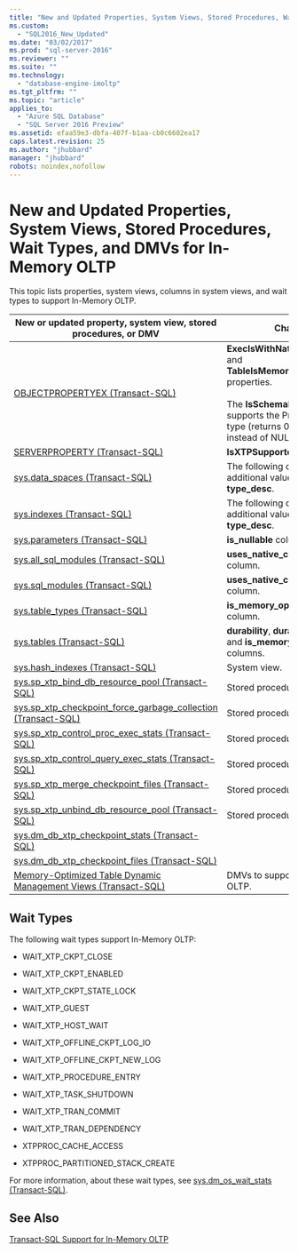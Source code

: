 ```yaml
---
title: "New and Updated Properties, System Views, Stored Procedures, Wait Types, and DMVs for In-Memory OLTP | Microsoft Docs"
ms.custom: 
  - "SQL2016_New_Updated"
ms.date: "03/02/2017"
ms.prod: "sql-server-2016"
ms.reviewer: ""
ms.suite: ""
ms.technology: 
  - "database-engine-imoltp"
ms.tgt_pltfrm: ""
ms.topic: "article"
applies_to: 
  - "Azure SQL Database"
  - "SQL Server 2016 Preview"
ms.assetid: efaa59e3-dbfa-407f-b1aa-cb0c6602ea17
caps.latest.revision: 25
ms.author: "jhubbard"
manager: "jhubbard"
robots: noindex,nofollow
---
```

# New and Updated Properties, System Views, Stored Procedures, Wait Types, and DMVs for In-Memory OLTP
  This topic lists properties, system views, columns in system views, and wait types to support In-Memory OLTP.  
  
|New or updated property, system view, stored procedures, or DMV|Change|  
|---------------------------------------------------------------------|------------|  
|[OBJECTPROPERTYEX &#40;Transact-SQL&#41;](../t-sql/functions/objectpropertyex-transact-sql.md)|**ExecIsWithNativeCompilation** and **TableIsMemoryOptimized** properties.<br /><br /> The **IsSchemaBound** property supports the Procedure object type (returns 0 for procedures instead of NULL).|  
|[SERVERPROPERTY &#40;Transact-SQL&#41;](../t-sql/functions/serverproperty-transact-sql.md)|**IsXTPSupported** property.|  
|[sys.data_spaces &#40;Transact-SQL&#41;](../relational-databases/reference/system-catalog-views/sys.data-spaces-transact-sql.md)|The following columns display additional values: **type** and **type_desc**.|  
|[sys.indexes &#40;Transact-SQL&#41;](../relational-databases/reference/system-catalog-views/sys.indexes-transact-sql.md)|The following columns display additional values: **type** and **type_desc**.|  
|[sys.parameters &#40;Transact-SQL&#41;](../relational-databases/reference/system-catalog-views/sys.parameters-transact-sql.md)|**is_nullable** column.|  
|[sys.all_sql_modules &#40;Transact-SQL&#41;](../relational-databases/reference/system-catalog-views/sys.all-sql-modules-transact-sql.md)|**uses_native_compilation** column.|  
|[sys.sql_modules &#40;Transact-SQL&#41;](../relational-databases/reference/system-catalog-views/sys.sql-modules-transact-sql.md)|**uses_native_compilation** column.|  
|[sys.table_types &#40;Transact-SQL&#41;](../relational-databases/reference/system-catalog-views/sys.table-types-transact-sql.md)|**is_memory_optimized** column.|  
|[sys.tables &#40;Transact-SQL&#41;](../relational-databases/reference/system-catalog-views/sys.tables-transact-sql.md)|**durability**, **durability_desc**, and **is_memory_optimized** columns.|  
|[sys.hash_indexes &#40;Transact-SQL&#41;](../relational-databases/reference/system-catalog-views/sys.hash-indexes-transact-sql.md)|System view.|  
|[sys.sp_xtp_bind_db_resource_pool &#40;Transact-SQL&#41;](../relational-databases/reference/system-stored-procedures/sys.sp-xtp-bind-db-resource-pool-transact-sql.md)|Stored procedure.|  
|[sys.sp_xtp_checkpoint_force_garbage_collection &#40;Transact-SQL&#41;](../relational-databases/reference/system-stored-procedures/sys.sp-xtp-checkpoint-force-garbage-collection-transact-sql.md)|Stored procedure.|  
|[sys.sp_xtp_control_proc_exec_stats &#40;Transact-SQL&#41;](../relational-databases/reference/system-stored-procedures/sys.sp-xtp-control-proc-exec-stats-transact-sql.md)|Stored procedure.|  
|[sys.sp_xtp_control_query_exec_stats &#40;Transact-SQL&#41;](../relational-databases/reference/system-stored-procedures/sys.sp-xtp-control-query-exec-stats-transact-sql.md)|Stored procedure.|  
|[sys.sp_xtp_merge_checkpoint_files &#40;Transact-SQL&#41;](../relational-databases/reference/system-stored-procedures/sys.sp-xtp-merge-checkpoint-files-transact-sql.md)|Stored procedure.|  
|[sys.sp_xtp_unbind_db_resource_pool &#40;Transact-SQL&#41;](../relational-databases/reference/system-stored-procedures/sys.sp-xtp-unbind-db-resource-pool-transact-sql.md)|Stored procedure.|  
|[sys.dm_db_xtp_checkpoint_stats &#40;Transact-SQL&#41;](../relational-databases/reference/system-dynamic-management-views/sys.dm-db-xtp-checkpoint-stats-transact-sql.md)||  
|[sys.dm_db_xtp_checkpoint_files &#40;Transact-SQL&#41;](../relational-databases/reference/system-dynamic-management-views/sys.dm-db-xtp-checkpoint-files-transact-sql.md)||  
|[Memory-Optimized Table Dynamic Management Views &#40;Transact-SQL&#41;](../relational-databases/reference/system-dynamic-management-views/memory-optimized-table-dynamic-management-views-transact-sql.md)|DMVs to support In-Memory OLTP.|  
  
## Wait Types  
 The following wait types support In-Memory OLTP:  
  
-   WAIT_XTP_CKPT_CLOSE  
  
-   WAIT_XTP_CKPT_ENABLED  
  
-   WAIT_XTP_CKPT_STATE_LOCK  
  
-   WAIT_XTP_GUEST  
  
-   WAIT_XTP_HOST_WAIT  
  
-   WAIT_XTP_OFFLINE_CKPT_LOG_IO  
  
-   WAIT_XTP_OFFLINE_CKPT_NEW_LOG  
  
-   WAIT_XTP_PROCEDURE_ENTRY  
  
-   WAIT_XTP_TASK_SHUTDOWN  
  
-   WAIT_XTP_TRAN_COMMIT  
  
-   WAIT_XTP_TRAN_DEPENDENCY  
  
-   XTPPROC_CACHE_ACCESS  
  
-   XTPPROC_PARTITIONED_STACK_CREATE  
  
 For more information, about these wait types, see [sys.dm_os_wait_stats &#40;Transact-SQL&#41;](../relational-databases/reference/system-dynamic-management-views/sys.dm-os-wait-stats-transact-sql.md).  
  
## See Also  
 [Transact-SQL Support for In-Memory OLTP](../relational-databases/in-memory-oltp/transact-sql-support-for-in-memory-oltp.md)  
  
  